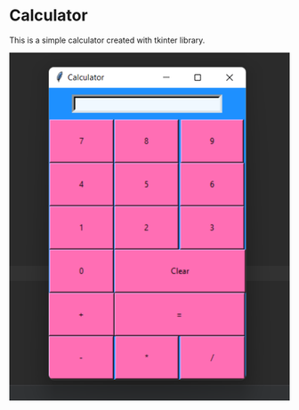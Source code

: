 # Calculator
 This is a simple calculator created with tkinter library.
 
 
 
 


![alt text](https://github.com/GalkaKG/Calculator/blob/main/%D0%BC%D0%BE%D1%8F%D1%82%20%D0%BA%D0%B0%D0%BB%D0%BA%D1%83%D0%BB%D0%B0%D1%82%D0%BE%D1%80.png)
